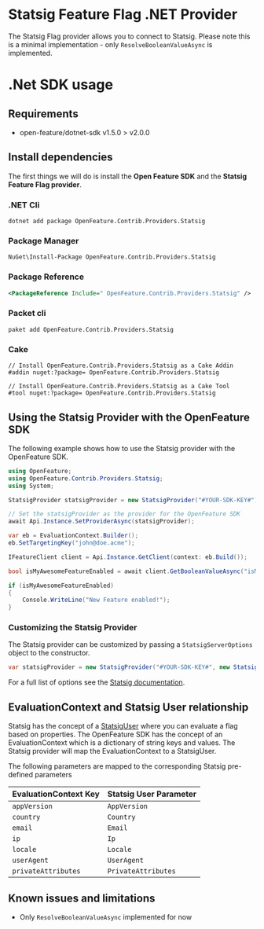 # Statsig Feature Flag .NET Provider

The Statsig Flag provider allows you to connect to Statsig. Please note this is a minimal implementation - only `ResolveBooleanValueAsync` is implemented.

# .Net SDK usage

## Requirements

- open-feature/dotnet-sdk v1.5.0 > v2.0.0

## Install dependencies

The first things we will do is install the **Open Feature SDK** and the **Statsig Feature Flag provider**.

### .NET Cli
```shell
dotnet add package OpenFeature.Contrib.Providers.Statsig
```
### Package Manager

```shell
NuGet\Install-Package OpenFeature.Contrib.Providers.Statsig
```
### Package Reference

```xml
<PackageReference Include=" OpenFeature.Contrib.Providers.Statsig" />
```
### Packet cli

```shell
paket add OpenFeature.Contrib.Providers.Statsig
```

### Cake

```shell
// Install OpenFeature.Contrib.Providers.Statsig as a Cake Addin
#addin nuget:?package= OpenFeature.Contrib.Providers.Statsig

// Install OpenFeature.Contrib.Providers.Statsig as a Cake Tool
#tool nuget:?package= OpenFeature.Contrib.Providers.Statsig
```

## Using the Statsig Provider with the OpenFeature SDK

The following example shows how to use the Statsig provider with the OpenFeature SDK.

```csharp
using OpenFeature;
using OpenFeature.Contrib.Providers.Statsig;
using System;

StatsigProvider statsigProvider = new StatsigProvider("#YOUR-SDK-KEY#");

// Set the statsigProvider as the provider for the OpenFeature SDK
await Api.Instance.SetProviderAsync(statsigProvider);

var eb = EvaluationContext.Builder();
eb.SetTargetingKey("john@doe.acme");

IFeatureClient client = Api.Instance.GetClient(context: eb.Build());

bool isMyAwesomeFeatureEnabled = await client.GetBooleanValueAsync("isMyAwesomeFeatureEnabled", false);

if (isMyAwesomeFeatureEnabled)
{
    Console.WriteLine("New Feature enabled!");
}

```

### Customizing the Statsig Provider

The Statsig provider can be customized by passing a `StatsigServerOptions` object to the constructor.

```csharp
var statsigProvider = new StatsigProvider("#YOUR-SDK-KEY#", new StatsigServerOptions() { LocalMode = true });
```

For a full list of options see the [Statsig documentation](https://docs.statsig.com/server/dotnetSDK#statsig-options).

## EvaluationContext and Statsig User relationship

Statsig has the concept of a [StatsigUser](https://docs.statsig.com/client/concepts/user) where you can evaluate a flag based on properties. The OpenFeature SDK has the concept of an EvaluationContext which is a dictionary of string keys and values. The Statsig provider will map the EvaluationContext to a StatsigUser.

The following parameters are mapped to the corresponding Statsig pre-defined parameters

| EvaluationContext Key | Statsig User Parameter    |
|-----------------------|---------------------------|
| `appVersion`          | `AppVersion`              |
| `country`             | `Country`                 |
| `email`               | `Email`                   |
| `ip`                  | `Ip`                      |
| `locale`              | `Locale`                  |
| `userAgent`           | `UserAgent`               |
| `privateAttributes`   | `PrivateAttributes`       |

## Known issues and limitations
- Only `ResolveBooleanValueAsync` implemented for now
